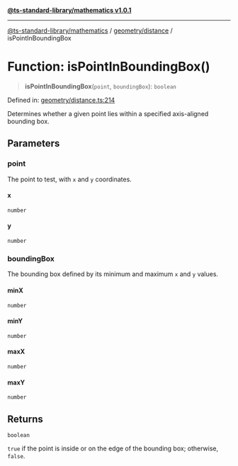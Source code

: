 [**@ts-standard-library/mathematics v1.0.1**](../../../README.md)

***

[@ts-standard-library/mathematics](../../../README.md) / [geometry/distance](../README.md) / isPointInBoundingBox

# Function: isPointInBoundingBox()

> **isPointInBoundingBox**(`point`, `boundingBox`): `boolean`

Defined in: [geometry/distance.ts:214](https://github.com/gabaudette/ts-stdlib/blob/7333da76bc775fbabd0907ad8519b912cfc2fe26/packages/mathematics/src/geometry/distance.ts#L214)

Determines whether a given point lies within a specified axis-aligned bounding box.

## Parameters

### point

The point to test, with `x` and `y` coordinates.

#### x

`number`

#### y

`number`

### boundingBox

The bounding box defined by its minimum and maximum `x` and `y` values.

#### minX

`number`

#### minY

`number`

#### maxX

`number`

#### maxY

`number`

## Returns

`boolean`

`true` if the point is inside or on the edge of the bounding box; otherwise, `false`.
